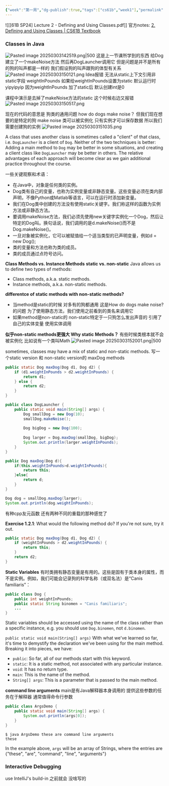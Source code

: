 ```yaml
---
{"week":"第一周","dg-publish":true,"tags":["cs61b","week1"],"permalink":"/CS 61B/Lecture 02 Defining and Using Classes/","dgPassFrontmatter":true,"noteIcon":"","created":"2025-08-15T09:39:18.282+08:00","updated":"2025-04-19T09:49:54.300+08:00"}
---
```



![[[61B SP24] Lecture 2 - Defining and Using Classes.pdf]]
官方notes: [2. Defining and Using Classes | CS61B Textbook](https://cs61b-2.gitbook.io/cs61b-textbook/2.-defining-and-using-classes)

### Classes in Java
![Pasted image 20250303142519.png|500](/img/user/accessory/Pasted%20image%2020250303142519.png)
这是上一节课所学到的东西
给Dog建立了一个makeNoise方法  然后再DogLauncher调用它
但是问题是并不是所有的狗的叫声都是一样的
我们假设狗的叫声跟狗的体型有关系
![Pasted image 20250303150121.png](/img/user/accessory/Pasted%20image%2020250303150121.png)
Idea报错 无法从static上下文引用非static字段 weightInPounds
如果给weightInPounds设置为static  默认运行时yipyipyip  因为weightInPounds 加了static后 默认创建int是0

课程中演示是去掉了makeNoise方法的static 这个时候右边又报错
![Pasted image 20250303150517.png](/img/user/accessory/Pasted%20image%2020250303150517.png)

现在的代码的意思是  狗类的通用问题  how do dogs make noise？
但我们现在想要的是特定的狗 make noise
类可以被实例化 只有实例才可以保存数据
所以我们需要创建狗的实例
![Pasted image 20250303151035.png](/img/user/accessory/Pasted%20image%2020250303151035.png)

A class that uses another class is sometimes called a "client" of that class, i.e. `DogLauncher` is a client of `Dog`. Neither of the two techniques is better: Adding a main method to `Dog` may be better in some situations, and creating a client class like `DogLauncher` may be better in others. The relative advantages of each approach will become clear as we gain additional practice throughout the course.

一些关键观察和术语：
- 在Java中，对象是任何类的实例。
- Dog类有自己的变量，也称为实例变量或非静态变量。这些变量必须在类内部声明，不像Python或Matlab等语言，可以在运行时添加新变量。
- 我们在Dog类中创建的方法没有使用static关键字。我们称这样的函数为实例方法或非静态方法。
- 要调用makeNoise方法，我们必须先使用new关键字实例化一个Dog，然后让特定的Dog叫。换句话说，我们调用的是d.makeNoise()而不是Dog.makeNoise()。
- 一旦对象被实例化，它可以被赋值给一个适当类型的已声明变量，例如d = new Dog();
- 类的变量和方法也称为类的成员。
- 类的成员通过点符号访问。

**Class Methods vs. Instance Methods**
**static vs. non-static**
Java allows us to define two types of methods:
- Class methods, a.k.a. static methods.
- Instance methods, a.k.a. non-static methods.

**differentce of static methods with non-static methods?**
- 当method是static的时候  对多有的狗都通用 这是How do dogs make noise?的问题
  为了使用静态方法，我们使用之前看到的类名来调用它
- 如果method是non-static的   non-static特定于一只狗怎么发出声音的
  引用了自己的实体变量
  使用实体调用

**似乎non-static methods更强大  Why static Methods？**
有些时候类根本就不会被实例化  比如说有一个类叫Math
![Pasted image 20250303152001.png|500](/img/user/accessory/Pasted%20image%2020250303152001.png)

sometimes, classes may have a mix of static and non-static methods.
写一个static version 和 non-static version的 maxDog methods
```java
public static Dog maxDog(Dog d1, Dog d2) {  
    if (d1.weightInPounds > d2.weightInPounds) {  
        return d1;  
    } else {  
        return d2;  
    }  
}
```

```java
public class DogLauncher {  
    public static void main(String[] args) {  
        Dog smallDog = new Dog(10);  
        smallDog.makeNoise();  
  
        Dog bigDog = new Dog(100);  
  
        Dog larger = Dog.maxDog(smallDog, bigDog);  
        System.out.println(larger.weightInPounds);  
    }  
}
```

```java
public Dog maxDog(Dog d){  
    if(this.weightInPounds>d.weightInPounds){  
        return this;  
    }else{  
        return d;  
    }  
}
```

```java
Dog dog = smallDog.maxDog(larger);  
System.out.println(dog.weightInPounds);
```

有种cpp友元函数  还有两种不同的重载的那种感觉了 

**Exercise 1.2.1**: What would the following method do? If you're not sure, try it out.
```java
public static Dog maxDog(Dog d1, Dog d2) {
    if (weightInPounds > d2.weightInPounds) {
        return this;
    }
    return d2;
}
```


**Static Variables**
有时类拥有静态变量是有用的。这些是固有于类本身的属性，而不是实例。例如，我们可能会记录狗的科学名称（或双名法）是“Canis familiaris”：
```java
public class Dog {
    public int weightInPounds;
    public static String binomen = "Canis familiaris";
    ...
}
```
Static variables should be accessed using the name of the class rather than a specific instance, e.g. you should use `Dog.binomen`, not `d.binomen`.

`public static void main(String[] args)`
With what we've learned so far, it's time to demystify the declaration we've been using for the main method. Breaking it into pieces, we have:
- `public`: So far, all of our methods start with this keyword.
- `static`: It is a static method, not associated with any particular instance.
- `void`: It has no return type.
- `main`: This is the name of the method.
- `String[] args`: This is a parameter that is passed to the main method.

**command line arguments**
main是有Java解释器本身调用的  提供这些参数的任务在于解释器  通常值得命令行参数
```java
public class ArgsDemo {
    public static void main(String[] args) {
        System.out.println(args[0]);
    }
}
```

```shell
$ java ArgsDemo these are command line arguments
these
```

In the example above, `args` will be an array of Strings, where the entries are {"these", "are", "command", "line", "arguments"}
### Interactive Debugging
use IntelliJ's build-in
之前就会  没啥写的


